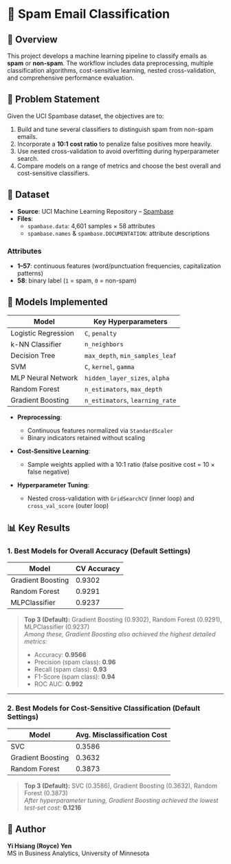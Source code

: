 # 📧 Spam Email Classification

## 📌 Overview

This project develops a machine learning pipeline to classify emails as **spam** or **non-spam**. The workflow includes data preprocessing, multiple classification algorithms, cost-sensitive learning, nested cross-validation, and comprehensive performance evaluation.

## 🎯 Problem Statement

Given the UCI Spambase dataset, the objectives are to:
1. Build and tune several classifiers to distinguish spam from non-spam emails.
2. Incorporate a **10∶1 cost ratio** to penalize false positives more heavily.
3. Use nested cross-validation to avoid overfitting during hyperparameter search.
4. Compare models on a range of metrics and choose the best overall and cost-sensitive classifiers.

## 📁 Dataset

- **Source**: UCI Machine Learning Repository – [Spambase](http://archive.ics.uci.edu/ml/datasets/Spambase)  
- **Files**:
  - `spambase.data`: 4,601 samples × 58 attributes  
  - `spambase.names` & `spambase.DOCUMENTATION`: attribute descriptions  

### Attributes

- **1–57**: continuous features (word/punctuation frequencies, capitalization patterns)  
- **58**: binary label (`1` = spam, `0` = non-spam)

## 🧠 Models Implemented

| Model                   | Key Hyperparameters            |
|-------------------------|--------------------------------|
| Logistic Regression     | `C`, `penalty`                 |
| k-NN Classifier         | `n_neighbors`                  |
| Decision Tree           | `max_depth`, `min_samples_leaf`|
| SVM                     | `C`, `kernel`, `gamma`         |
| MLP Neural Network      | `hidden_layer_sizes`, `alpha`  |
| Random Forest           | `n_estimators`, `max_depth`    |
| Gradient Boosting       | `n_estimators`, `learning_rate`|

- **Preprocessing**:  
  - Continuous features normalized via `StandardScaler`  
  - Binary indicators retained without scaling

- **Cost-Sensitive Learning**:  
  - Sample weights applied with a 10∶1 ratio (false positive cost = 10 × false negative)

- **Hyperparameter Tuning**:  
  - Nested cross-validation with `GridSearchCV` (inner loop) and `cross_val_score` (outer loop)

## 📊 Key Results

### 1. Best Models for Overall Accuracy (Default Settings)

| Model                  | CV Accuracy |
|------------------------|-------------|
| Gradient Boosting      | 0.9302      |
| Random Forest          | 0.9291      |
| MLPClassifier          | 0.9237      |

> **Top 3 (Default):** Gradient Boosting (0.9302), Random Forest (0.9291), MLPClassifier (0.9237)  
> *Among these, Gradient Boosting also achieved the highest detailed metrics:*  
> - Accuracy: **0.9566**  
> - Precision (spam class): **0.96**  
> - Recall (spam class): **0.93**  
> - F1-Score (spam class): **0.94**  
> - ROC AUC: **0.992**

---

### 2. Best Models for Cost-Sensitive Classification (Default Settings)

| Model             | Avg. Misclassification Cost |
|-------------------|-----------------------------|
| SVC               | 0.3586                      |
| Gradient Boosting | 0.3632                      |
| Random Forest     | 0.3873                      |

> **Top 3 (Default):** SVC (0.3586), Gradient Boosting (0.3632), Random Forest (0.3873)  
> *After hyperparameter tuning, Gradient Boosting achieved the lowest test‐set cost:* **0.1216** 

## 👤 Author

**Yi Hsiang (Royce) Yen**  
MS in Business Analytics, University of Minnesota  

